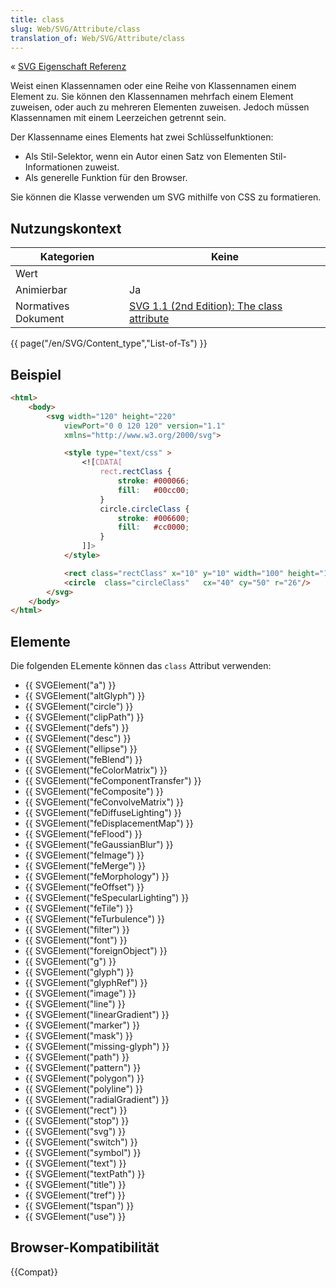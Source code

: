```yaml
---
title: class
slug: Web/SVG/Attribute/class
translation_of: Web/SVG/Attribute/class
---
```

« [SVG Eigenschaft Referenz](/en/SVG/Attribute "en/SVG/Attribute")

Weist einen Klassennamen oder eine Reihe von Klassennamen einem Element zu. Sie können den Klassennamen mehrfach einem Element zuweisen, oder auch zu mehreren Elementen zuweisen. Jedoch müssen Klassennamen mit einem Leerzeichen getrennt sein.

Der Klassenname eines Elements hat zwei Schlüsselfunktionen:

- Als Stil-Selektor, wenn ein Autor einen Satz von Elementen Stil-Informationen zuweist.
- Als generelle Funktion für den Browser.

Sie können die Klasse verwenden um SVG mithilfe von CSS zu formatieren.

## Nutzungskontext

| Kategorien          | Keine                                                                                              |
| ------------------- | -------------------------------------------------------------------------------------------------- |
| Wert                | [<liste-von-klassen-namen>](/en/SVG/Content_type#List-of-Ts "en/SVG/Content type#List-of-Ts")      |
| Animierbar          | Ja                                                                                                 |
| Normatives Dokument | [SVG 1.1 (2nd Edition): The class attribute](http://www.w3.org/TR/SVG/styling.html#ClassAttribute) |

{{ page("/en/SVG/Content_type","List-of-Ts") }}

## Beispiel

```html
<html>
    <body>
        <svg width="120" height="220"
            viewPort="0 0 120 120" version="1.1"
            xmlns="http://www.w3.org/2000/svg">

            <style type="text/css" >
                <![CDATA[
                    rect.rectClass {
                        stroke: #000066;
                        fill:   #00cc00;
                    }
                    circle.circleClass {
                        stroke: #006600;
                        fill:   #cc0000;
                    }
                ]]>
            </style>

            <rect class="rectClass" x="10" y="10" width="100" height="100"/>
            <circle  class="circleClass"   cx="40" cy="50" r="26"/>
        </svg>
    </body>
</html>
```

## Elemente

Die folgenden ELemente können das `class` Attribut verwenden:

- {{ SVGElement("a") }}
- {{ SVGElement("altGlyph") }}
- {{ SVGElement("circle") }}
- {{ SVGElement("clipPath") }}
- {{ SVGElement("defs") }}
- {{ SVGElement("desc") }}
- {{ SVGElement("ellipse") }}
- {{ SVGElement("feBlend") }}
- {{ SVGElement("feColorMatrix") }}
- {{ SVGElement("feComponentTransfer") }}
- {{ SVGElement("feComposite") }}
- {{ SVGElement("feConvolveMatrix") }}
- {{ SVGElement("feDiffuseLighting") }}
- {{ SVGElement("feDisplacementMap") }}
- {{ SVGElement("feFlood") }}
- {{ SVGElement("feGaussianBlur") }}
- {{ SVGElement("feImage") }}
- {{ SVGElement("feMerge") }}
- {{ SVGElement("feMorphology") }}
- {{ SVGElement("feOffset") }}
- {{ SVGElement("feSpecularLighting") }}
- {{ SVGElement("feTile") }}
- {{ SVGElement("feTurbulence") }}
- {{ SVGElement("filter") }}
- {{ SVGElement("font") }}
- {{ SVGElement("foreignObject") }}
- {{ SVGElement("g") }}
- {{ SVGElement("glyph") }}
- {{ SVGElement("glyphRef") }}
- {{ SVGElement("image") }}
- {{ SVGElement("line") }}
- {{ SVGElement("linearGradient") }}
- {{ SVGElement("marker") }}
- {{ SVGElement("mask") }}
- {{ SVGElement("missing-glyph") }}
- {{ SVGElement("path") }}
- {{ SVGElement("pattern") }}
- {{ SVGElement("polygon") }}
- {{ SVGElement("polyline") }}
- {{ SVGElement("radialGradient") }}
- {{ SVGElement("rect") }}
- {{ SVGElement("stop") }}
- {{ SVGElement("svg") }}
- {{ SVGElement("switch") }}
- {{ SVGElement("symbol") }}
- {{ SVGElement("text") }}
- {{ SVGElement("textPath") }}
- {{ SVGElement("title") }}
- {{ SVGElement("tref") }}
- {{ SVGElement("tspan") }}
- {{ SVGElement("use") }}

## Browser-Kompatibilität

{{Compat}}
